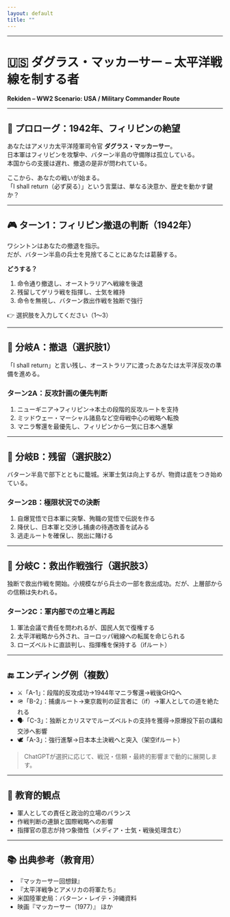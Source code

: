 ```yaml
---
layout: default
title: ""
---
```

    
---

# 🇺🇸 ダグラス・マッカーサー – 太平洋戦線を制する者  
**Rekiden – WW2 Scenario: USA / Military Commander Route**

---

## 📜 プロローグ：1942年、フィリピンの絶望

あなたはアメリカ太平洋陸軍司令官 **ダグラス・マッカーサー**。  
日本軍はフィリピンを攻撃中、バターン半島の守備隊は孤立している。  
本国からの支援は遅れ、撤退の是非が問われている。

ここから、あなたの戦いが始まる。  
「I shall return（必ず戻る）」という言葉は、単なる決意か、歴史を動かす鍵か？

---

## 🎮 ターン1：フィリピン撤退の判断（1942年）

ワシントンはあなたの撤退を指示。  
だが、バターン半島の兵士を見捨てることにあなたは葛藤する。

**どうする？**

1. 命令通り撤退し、オーストラリアへ戦線を後退  
2. 残留してゲリラ戦を指揮し、士気を維持  
3. 命令を無視し、バターン救出作戦を独断で強行

👉 選択肢を入力してください（1〜3）

---

## 🔁 分岐A：撤退（選択肢1）

「I shall return」と言い残し、オーストラリアに渡ったあなたは太平洋反攻の準備を進める。

### ターン2A：反攻計画の優先判断

1. ニューギニア→フィリピン→本土の段階的反攻ルートを支持  
2. ミッドウェー・マーシャル諸島など空母戦中心の戦略へ転換  
3. マニラ奪還を最優先し、フィリピンから一気に日本へ進撃

---

## 🔁 分岐B：残留（選択肢2）

バターン半島で部下とともに籠城。米軍士気は向上するが、物資は底をつき始めている。

### ターン2B：極限状況での決断

1. 自爆覚悟で日本軍に突撃、殉職の覚悟で伝説を作る  
2. 降伏し、日本軍と交渉し捕虜の待遇改善を試みる  
3. 逃走ルートを確保し、脱出に賭ける

---

## 🔁 分岐C：救出作戦強行（選択肢3）

独断で救出作戦を開始。小規模ながら兵士の一部を救出成功。だが、上層部からの信頼は失われる。

### ターン2C：軍内部での立場と再起

1. 軍法会議で責任を問われるが、国民人気で復権する  
2. 太平洋戦略から外され、ヨーロッパ戦線への転属を命じられる  
3. ローズベルトに直談判し、指揮権を保持する（ifルート）

---

## 🔚 エンディング例（複数）

- ⚔️「A-1」：段階的反攻成功→1944年マニラ奪還→戦後GHQへ
- 🪖「B-2」：捕虜ルート→東京裁判の証言者に（if）→軍人としての道を絶たれる
- 🗣️「C-3」：独断とカリスマでルーズベルトの支持を獲得→原爆投下前の講和交渉へ影響
- 🕊️「A-3」：強行進撃→日本本土決戦へと突入（架空ifルート）

> ChatGPTが選択に応じて、戦況・信頼・最終的影響まで動的に展開します。

---

## 🧠 教育的観点

- 軍人としての責任と政治的立場のバランス  
- 作戦判断の連鎖と国際戦略への影響  
- 指揮官の意志が持つ象徴性（メディア・士気・戦後処理含む）

---

## 📚 出典参考（教育用）

- 『マッカーサー回想録』  
- 『太平洋戦争とアメリカの将軍たち』  
- 米国陸軍史局：バターン・レイテ・沖縄資料  
- 映画『マッカーサー（1977）』 ほか

